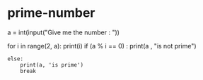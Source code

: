# prime-number

a = int(input("Give me the number : "))

for i in range(2, a):
    print(i)
    if (a % i == 0) :
        print(a , "is not prime")
           
    else:
        print(a, 'is prime')
        break
  

    
